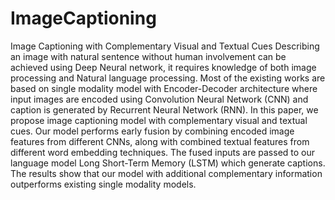 # ImageCaptioning
Image Captioning with Complementary Visual and Textual Cues
Describing an image with natural sentence without human involvement can be achieved using Deep Neural network, it requires knowledge of both image processing and Natural language processing. Most of the existing works are based on single modality model with Encoder-Decoder architecture where input images are encoded using Convolution Neural Network (CNN) and caption is generated by Recurrent Neural Network (RNN). In this paper, we propose image captioning model with complementary visual and textual cues. Our model performs early fusion by combining encoded image features from different CNNs, along with combined textual features from different word embedding techniques. The fused inputs are passed to our language model Long Short-Term Memory (LSTM) which generate captions. The results show that our model with additional complementary information outperforms existing single modality models.

